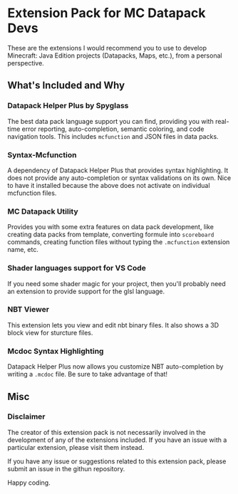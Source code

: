 # Extension Pack for MC Datapack Devs

These are the extensions I would recommend you to use to develop Minecraft: Java Edition projects (Datapacks, Maps, etc.), from a personal perspective.

## What's Included and Why

### Datapack Helper Plus by Spyglass

The best data pack language support you can find, providing you with real-time error reporting, auto-completion, semantic coloring, and code navigation tools. This includes `mcfunction` and JSON files in data packs.

### Syntax-Mcfunction

A dependency of Datapack Helper Plus that provides syntax highlighting. It does not provide any auto-completion or syntax validations on its own. Nice to have it installed because the above does not activate on individual mcfunction files.

### MC Datapack Utility

Provides you with some extra features on data pack development, like creating data packs from template, converting formule into `scoreboard` commands, creating function files without typing the `.mcfunction` extension name, etc.

### Shader languages support for VS Code

If you need some shader magic for your project, then you'll probably need an extension to provide support for the glsl language.

### NBT Viewer

This extension lets you view and edit nbt binary files. It also shows a 3D block view for sturcture files.

### Mcdoc Syntax Highlighting

Datapack Helper Plus now allows you customize NBT auto-completion by writing a `.mcdoc` file. Be sure to take advantage of that!

## Misc

### Disclaimer

The creator of this extension pack is not necessarily involved in the development of any of the extensions included. If you have an issue with a particular extension, please visit them instead.

If you have any issue or suggestions related to this extension pack, please submit an issue in the githun repository.

Happy coding.